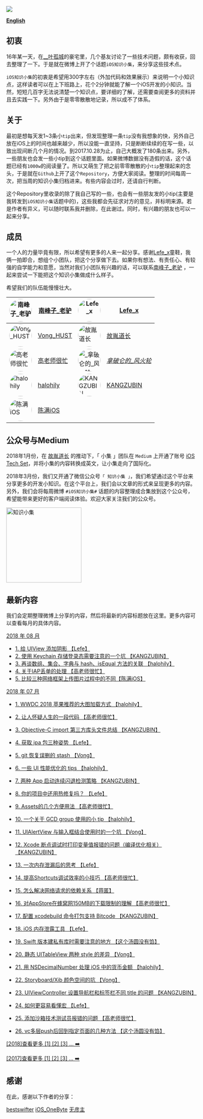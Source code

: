 

![](https://github.com/southpeak/iOS-tech-set/blob/master/images/Banner.png?raw=true)

**[English](https://github.com/southpeak/iOS-tech-set/blob/master/README_EN.md)**

## 初衷

16年某一天，在[__叶孤城](https://weibo.com/u/1438670852)的豪宅里，几个基友讨论了一些技术问题，颇有收获，回去整理了一下。于是就在微博上开了个话题`iOS知识小集`，来分享这些技术点。

`iOS知识小集`的初衷是希望用300字左右（外加代码和效果展示）来说明一个小知识点，这样读者可以在上下班路上，花个2分钟就能了解一个iOS开发的小知识。当然，短短几百字无法说清楚一个知识点，要详细的了解，还需要查阅更多的资料并且去实践一下。另外由于是零零散散地记录，所以成不了体系。

## 关于

最初是想每天发1~3条小`tip`出来，但发现整理一条`tip`没有我想象的快，另外自己放在iOS上的时间也越来越少，所以没能一直坚持，只是断断续续的在写一些，以致出现间断几个月的情况。到2017.10.28为止，自己大概发了180条出来。另外，一些朋友也会发一些小tip到这个话题里面。如果微博数据没有造假的话，这个话题已经有`1000w`的阅读量了。所以又萌生了把之前零零散散的小`tip`整理起来的念头，于是就在`Github`上开了这个`Repository`，方便大家阅读。整理的时间每周一次，把当周的知识小集归档进来。有些内容会过时，还请自行判断。

这个Repository里收录的除了我自己写的一些，也会有一些朋友发的小tip(主要是我转发到`iOS知识小集`话题中的)，这些我都会先征求对方的意见，并标明来源。若是作者有异义，可以随时联系我并删除，在此谢过。同时，有兴趣的朋友也可以一起来分享。

## 成员

一个人的力量毕竟有限，所以希望有更多的人来一起分享。感谢[Lefe_x](https://weibo.com/u/5953150140)童鞋，我俩一拍即合，想组个小团队，把这个分享做下去。如果你有想法、有责任心、有较强的自学能力和意愿，当然对我们小团队有兴趣的话，可以联系[南峰子_老驴](http://weibo.com/touristdiary) ，一起来尝试一下能把这个知识小集做成什么样子。

希望我们的队伍能慢慢壮大。

 <a href="https://weibo.com/touristdiary"><img style="border-radius: 30px" src="https://tva1.sinaimg.cn/crop.1.0.1366.1366.180/c5ff030ejw8f5bbc70i61j212011yq80.jpg" title="南峰子_老驴" width="60"/></a> | [南峰子_老驴](https://weibo.com/touristdiary) | <a href="https://weibo.com/u/5953150140"><img style="border-radius: 30px" src="https://tva4.sinaimg.cn/crop.8.0.1226.1226.180/006uSOiEjw8f9h4ihstq4j30yi0y2gnq.jpg" title="Lefe_x" width="60"/></a> | [Lefe_x](https://weibo.com/u/5953150140) 
------------- | ------------- | ------------- | -------------
<a href="https://weibo.com/VongLo"><img style="border-radius: 30px" src="https://tvax3.sinaimg.cn/crop.0.0.667.667.180/ba81ca29ly8fhu4meonedj20ij0ijgmh.jpg" title="Vong_HUST" width="60"/></a> | [Vong_HUST](https://weibo.com/VongLo) | <a href="https://weibo.com/soapyigu"><img style="border-radius: 30px" src="https://tva4.sinaimg.cn/crop.14.0.721.721.180/6cf34ee4jw8f8rdmtzzgmj20ku0k10t5.jpg" title="故胤道长" width="60"/></a> | [故胤道长](https://weibo.com/soapyigu)
<a href="https://weibo.com/517082456"><img style="border-radius: 30px" src="https://tva4.sinaimg.cn/crop.0.0.1242.1242.180/5fe18d75jw8evft9qcjh5j20yi0yigo5.jpg" title="高老师很忙" width="60"/></a> | [高老师很忙](https://weibo.com/517082456) | <a href="https://weibo.com/u/2293476232"><img style="border-radius: 30px" src="https://tvax1.sinaimg.cn/crop.6.0.737.737.180/88b3ab88ly8fnassmyvedj20ku0khgma.jpg" title="_拿破仑的_风火轮_" width="60"/></a> | [_拿破仑的_风火轮_](https://weibo.com/u/2293476232) 
<a href="http://weibo.com/halohily"><img style="border-radius: 30px" src="http://ww4.sinaimg.cn/mw690/d9ec7ffcjw8f8a753z961j20e80dp0t3.jpg" title="halohily" width="60"/></a> | [halohily](http://weibo.com/halohily) | <a href="https://weibo.com/kangzubin"><img style="border-radius: 30px" src="https://tva3.sinaimg.cn/crop.0.0.440.440.180/621b53aejw8ekybg28hxzj20c80c83z0.jpg" title="KANGZUBIN" width="60"/></a> | [KANGZUBIN](https://weibo.com/kangzubin) 
<a href="https://weibo.com/cimer"><img style="border-radius: 30px" src="https://tvax3.sinaimg.cn/crop.0.0.240.240.180/63fbed7aly8fgwp4qd9e4j206o06omx4.jpg" title="陈满iOS" width="60"/></a> | [陈满iOS](https://weibo.com/cimer) 

## 公众号与Medium

2018年1月份，在 [故胤道长](https://weibo.com/soapyigu) 的推动下，「 小集 」团队在 `Medium` 上开通了账号 [iOS Tech Set](https://medium.com/@iostechset)，并将小集的内容转换成英文，让小集走向了国际化。

2018年3月份，我们又开通了微信公众号`「 知识小集 」`，我们希望通过这个平台来分享更多的开发小知识。在这个平台上，我们会以文章的形式来呈现更多的内容。另外，我们会将每周微博 `#iOS知识小集#` 话题的内容整理成合集放到这个公众号，希望能带来更好的客户端阅读体验。欢迎大家关注我们的公众号。

<img src="https://raw.githubusercontent.com/iOS-Tips/iOS-tech-set/master/images/qrcode.jpg" title="知识小集" width="200"/>

## 最新内容
我们会定期整理微博上分享的内容，然后将最新的内容标题放在这里。更多内容可以查看每月的具体内容。

[2018 年 08 月](https://github.com/southpeak/iOS-tech-set/blob/master/2018/08.md)

* [1. 给 UIView 添加阴影 【Lefe】](https://github.com/southpeak/iOS-tech-set/blob/master/2018/08.md#%E7%BB%99-uiview-%E6%B7%BB%E5%8A%A0%E9%98%B4%E5%BD%B1)
* [2. 使用 Keychain 存储登录态需要注意的一个坑 【KANGZUBIN】](https://github.com/southpeak/iOS-tech-set/blob/master/2018/08.md#%E4%BD%BF%E7%94%A8-keychain-%E5%AD%98%E5%82%A8%E7%99%BB%E5%BD%95%E6%80%81%E9%9C%80%E8%A6%81%E6%B3%A8%E6%84%8F%E7%9A%84%E4%B8%80%E4%B8%AA%E5%9D%91)
* [3. 再谈数组、集合、字典与 hash、isEqual 方法的关联 【halohily】](https://github.com/southpeak/iOS-tech-set/blob/master/2018/08.md#%E5%86%8D%E8%B0%88%E6%95%B0%E7%BB%84%E3%80%81%E9%9B%86%E5%90%88%E3%80%81%E5%AD%97%E5%85%B8%E4%B8%8E-hash%E3%80%81isequal-%E6%96%B9%E6%B3%95%E7%9A%84%E5%85%B3%E8%81%94)
* [4. 关于IAP丢单的处理 【高老师很忙】](https://github.com/southpeak/iOS-tech-set/blob/master/2018/08.md#%E5%85%B3%E4%BA%8Eiap%E4%B8%A2%E5%8D%95%E7%9A%84%E5%A4%84%E7%90%86)
* [5. 比较三种网络框架上传图片过程中的不同【陈满iOS】](https://github.com/awesome-tips/iOS-Tips/blob/master/2018/08.md#%E6%AF%94%E8%BE%83%E4%B8%89%E7%A7%8D%E7%BD%91%E7%BB%9C%E6%A1%86%E6%9E%B6%E4%B8%8A%E4%BC%A0%E5%9B%BE%E7%89%87%E8%BF%87%E7%A8%8B%E4%B8%AD%E7%9A%84%E4%B8%8D%E5%90%8C%E7%82%B9)


[2018 年 07 月](https://github.com/southpeak/iOS-tech-set/blob/master/2018/07.md)

* [1. WWDC 2018 苹果推荐的大图加载方式 【halohily】](https://github.com/southpeak/iOS-tech-set/blob/master/2018/07.md#wwdc-2018-%E8%8B%B9%E6%9E%9C%E6%8E%A8%E8%8D%90%E7%9A%84%E5%A4%A7%E5%9B%BE%E5%8A%A0%E8%BD%BD%E6%96%B9%E5%BC%8F)
* [2. 让人怀疑人生的一段代码 【高老师很忙】](https://github.com/southpeak/iOS-tech-set/blob/master/2018/07.md#%E8%AE%A9%E4%BA%BA%E6%80%80%E7%96%91%E4%BA%BA%E7%94%9F%E7%9A%84%E4%B8%80%E6%AE%B5%E4%BB%A3%E7%A0%81)
* [3. Objective-C import 第三方库头文件总结 【KANGZUBIN】](https://github.com/southpeak/iOS-tech-set/blob/master/2018/07.md#objective-c-import-%E7%AC%AC%E4%B8%89%E6%96%B9%E5%BA%93%E5%A4%B4%E6%96%87%E4%BB%B6%E6%80%BB%E7%BB%93)
* [4. 获取 ipa 包三种姿势 【Lefe】](https://github.com/southpeak/iOS-tech-set/blob/master/2018/07.md#%E8%8E%B7%E5%8F%96-ipa-%E5%8C%85%E4%B8%89%E7%A7%8D%E5%A7%BF%E5%8A%BF)
* [5. git 恢复误删的 stash 【Vong】](https://github.com/southpeak/iOS-tech-set/blob/master/2018/07.md#git-%E6%81%A2%E5%A4%8D%E8%AF%AF%E5%88%A0%E7%9A%84-stash)

* [6. 一些 UI 性能优化的 tips 【halohily】](https://github.com/southpeak/iOS-tech-set/blob/master/2018/07.md#%E4%B8%80%E4%BA%9B-ui-%E6%80%A7%E8%83%BD%E4%BC%98%E5%8C%96%E7%9A%84-tips)
* [7. 两种 App 启动连续闪退检测策略 【KANGZUBIN】](https://github.com/southpeak/iOS-tech-set/blob/master/2018/07.md#%E4%B8%A4%E7%A7%8D-app-%E5%90%AF%E5%8A%A8%E8%BF%9E%E7%BB%AD%E9%97%AA%E9%80%80%E6%A3%80%E6%B5%8B%E7%AD%96%E7%95%A5)
* [8. 你的项目中还用热修复吗？ 【Lefe】](https://github.com/southpeak/iOS-tech-set/blob/master/2018/07.md#%E4%BD%A0%E7%9A%84%E9%A1%B9%E7%9B%AE%E4%B8%AD%E8%BF%98%E7%94%A8%E7%83%AD%E4%BF%AE%E5%A4%8D%E5%90%97%EF%BC%9F)
* [9. Assets的几个方便用法 【高老师很忙】](https://github.com/southpeak/iOS-tech-set/blob/master/2018/07.md#assets%E7%9A%84%E5%87%A0%E4%B8%AA%E6%96%B9%E4%BE%BF%E7%94%A8%E6%B3%95)
* [10. 一个关于 GCD group 使用的小 tip 【halohily】](https://github.com/southpeak/iOS-tech-set/blob/master/2018/07.md#%E4%B8%80%E4%B8%AA%E5%85%B3%E4%BA%8E-gcd-group-%E4%BD%BF%E7%94%A8%E7%9A%84%E5%B0%8F-tip)
* [11. UIAlertView 与输入框结合使用时的一个坑 【Vong】](https://github.com/southpeak/iOS-tech-set/blob/master/2018/07.md#uialertview-%E4%B8%8E%E8%BE%93%E5%85%A5%E6%A1%86%E7%BB%93%E5%90%88%E4%BD%BF%E7%94%A8%E6%97%B6%E7%9A%84%E4%B8%80%E4%B8%AA%E5%9D%91)
* [12. Xcode 断点调试时打印变量值报错的问题（编译优化相关） 【KANGZUBIN】](https://github.com/southpeak/iOS-tech-set/blob/master/2018/07.md#xcode-%E6%96%AD%E7%82%B9%E8%B0%83%E8%AF%95%E6%97%B6%E6%89%93%E5%8D%B0%E5%8F%98%E9%87%8F%E5%80%BC%E6%8A%A5%E9%94%99%E7%9A%84%E9%97%AE%E9%A2%98%EF%BC%88%E7%BC%96%E8%AF%91%E4%BC%98%E5%8C%96%E7%9B%B8%E5%85%B3%EF%BC%89)
* [13. 一次内存泄漏后的思考 【Lefe】](https://github.com/southpeak/iOS-tech-set/blob/master/2018/07.md#%E4%B8%80%E6%AC%A1%E5%86%85%E5%AD%98%E6%B3%84%E6%BC%8F%E5%90%8E%E7%9A%84%E6%80%9D%E8%80%83)
* [14. 提高Shortcuts调试效率的小技巧 【高老师很忙】](https://github.com/southpeak/iOS-tech-set/blob/master/2018/07.md#%E6%8F%90%E9%AB%98shortcuts%E8%B0%83%E8%AF%95%E6%95%88%E7%8E%87%E7%9A%84%E5%B0%8F%E6%8A%80%E5%B7%A7)
* [15. 怎么解决网络请求的依赖关系 【蒋匿】](https://github.com/southpeak/iOS-tech-set/blob/master/2018/07.md#%E6%80%8E%E4%B9%88%E8%A7%A3%E5%86%B3%E7%BD%91%E7%BB%9C%E8%AF%B7%E6%B1%82%E7%9A%84%E4%BE%9D%E8%B5%96%E5%85%B3%E7%B3%BB)
* [16. 对AppStore在蜂窝网150MB的下载限制的理解 【高老师很忙】](https://github.com/southpeak/iOS-tech-set/blob/master/2018/07.md#%E5%AF%B9appstore%E5%9C%A8%E8%9C%82%E7%AA%9D%E7%BD%91150mb%E7%9A%84%E4%B8%8B%E8%BD%BD%E9%99%90%E5%88%B6%E7%9A%84%E7%90%86%E8%A7%A3)
* [17. 配置 xcodebuild 命令打包支持 Bitcode 【KANGZUBIN】](https://github.com/southpeak/iOS-tech-set/blob/master/2018/07.md#%E9%85%8D%E7%BD%AE-xcodebuild-%E5%91%BD%E4%BB%A4%E6%89%93%E5%8C%85%E6%94%AF%E6%8C%81-bitcode)
* [18. iOS 内存泄露工具 【Lefe】](https://github.com/southpeak/iOS-tech-set/blob/master/2018/07.md#ios-%E5%86%85%E5%AD%98%E6%B3%84%E9%9C%B2%E5%B7%A5%E5%85%B7)
* [19. Swift 版本建私有库时需要注意的地方 【这个汤圆没有馅】](https://github.com/southpeak/iOS-tech-set/blob/master/2018/07.md#swift-%E7%89%88%E6%9C%AC%E5%BB%BA%E7%A7%81%E6%9C%89%E5%BA%93%E6%97%B6%E9%9C%80%E8%A6%81%E6%B3%A8%E6%84%8F%E7%9A%84%E5%9C%B0%E6%96%B9)
* [20. 静态 UITableView 两种 style 的差异 【Vong】](https://github.com/southpeak/iOS-tech-set/blob/master/2018/07.md#%E9%9D%99%E6%80%81-uitableview-%E4%B8%A4%E7%A7%8D-style-%E7%9A%84%E5%B7%AE%E5%BC%82)
* [21. 用 NSDecimalNumber 处理 iOS 中的货币金额 【halohily】](https://github.com/southpeak/iOS-tech-set/blob/master/2018/07.md#%E7%94%A8-nsdecimalnumber-%E5%A4%84%E7%90%86-ios-%E4%B8%AD%E7%9A%84%E8%B4%A7%E5%B8%81%E9%87%91%E9%A2%9D)
* [22. Storyboard/Xib 颜色空间的坑 【Vong】](https://github.com/southpeak/iOS-tech-set/blob/master/2018/07.md#storyboard/xib-%E9%A2%9C%E8%89%B2%E7%A9%BA%E9%97%B4%E7%9A%84%E5%9D%91)
* [23. UIViewController 设置导航栏和标签栏不同 title 的问题 【KANGZUBIN】](https://github.com/southpeak/iOS-tech-set/blob/master/2018/07.md#uiviewcontroller-%E8%AE%BE%E7%BD%AE%E5%AF%BC%E8%88%AA%E6%A0%8F%E5%92%8C%E6%A0%87%E7%AD%BE%E6%A0%8F%E4%B8%8D%E5%90%8C-title-%E7%9A%84%E9%97%AE%E9%A2%98)
* [24. 如何更容易看懂宏 【Lefe】](https://github.com/southpeak/iOS-tech-set/blob/master/2018/07.md#%E5%A6%82%E4%BD%95%E6%9B%B4%E5%AE%B9%E6%98%93%E7%9C%8B%E6%87%82%E5%AE%8F)
* [25. 添加沙箱技术测试员报错的问题 【高老师很忙】](https://github.com/southpeak/iOS-tech-set/blob/master/2018/07.md#%E6%B7%BB%E5%8A%A0%E6%B2%99%E7%AE%B1%E6%8A%80%E6%9C%AF%E6%B5%8B%E8%AF%95%E5%91%98%E6%8A%A5%E9%94%99%E7%9A%84%E9%97%AE%E9%A2%98)
* [26. vc多层push后回到指定页面的几种方法 【这个汤圆没有馅】](https://github.com/southpeak/iOS-tech-set/blob/master/2018/07.md#vc%E5%A4%9A%E5%B1%82push%E5%90%8E%E5%9B%9E%E5%88%B0%E6%8C%87%E5%AE%9A%E9%A1%B5%E9%9D%A2%E7%9A%84%E5%87%A0%E7%A7%8D%E6%96%B9%E6%B3%95)

[[2018]查看更多 [1] [2] [3] ... ➡️](https://github.com/southpeak/iOS-tech-set/blob/master/2018/目录.md)

[[2017]查看更多 [1] [2] [3] ... ➡️](https://github.com/southpeak/iOS-tech-set/blob/master/2017/目录.md)

## 感谢

在此，感谢以下作者的分享：

[bestswifter](https://weibo.com/bestswifter)
[iOS_OneByte](https://weibo.com/u/5549095051)
[无彦主](https://weibo.com/u/2629799120)

